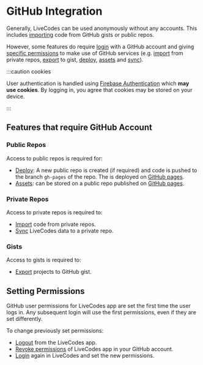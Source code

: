 # GitHub Integration

Generally, LiveCodes can be used anonymously without any accounts. This includes [importing](./import.md) code from GitHub gists or public repos.

However, some features do require [login](./user-management.md) with a GitHub account and giving [specific permissions](https://docs.github.com/en/apps/oauth-apps/building-oauth-apps/scopes-for-oauth-apps#available-scopes) to make use of GitHub services (e.g. [import](./import.md) from private repos, [export](./export.md) to gist, [deploy](./deploy.md), [assets](./assets.md) and [sync](./sync.md)).

:::caution cookies

User authentication is handled using [Firebase Authentication](https://firebase.google.com/products/auth) which **may use cookies**. By logging in, you agree that cookies may be stored on your device.

:::

## Features that require GitHub Account

### Public Repos

Access to public repos is required for:

- [Deploy](./deploy.md): A new public repo is created (if required) and code is pushed to the branch `gh-pages` of the repo. The is deployed on [GitHub pages](https://pages.github.com/).
- [Assets](./assets.md): can be stored on a public repo published on [GitHub pages](https://pages.github.com/).

### Private Repos

Access to private repos is required to:

- [Import](./import.md) code from private repos.
- [Sync](./sync.md) LiveCodes data to a private repo.

### Gists

Access to gists is required to:

- [Export](./export.md) projects to GitHub gist.

## Setting Permissions

GitHub user permissions for LiveCodes app are set the first time the user logs in. Any subsequent login will use the first permissions, even if they are set differently.

To change previously set permissions:

- [Logout](./user-management.md) from the LiveCodes app.
- [Revoke permissions](https://docs.github.com/en/apps/oauth-apps/using-oauth-apps/reviewing-your-authorized-oauth-applications) of LiveCodes app in your GitHub account.
- [Login](./user-management.md) again in LiveCodes and set the new permissions.
